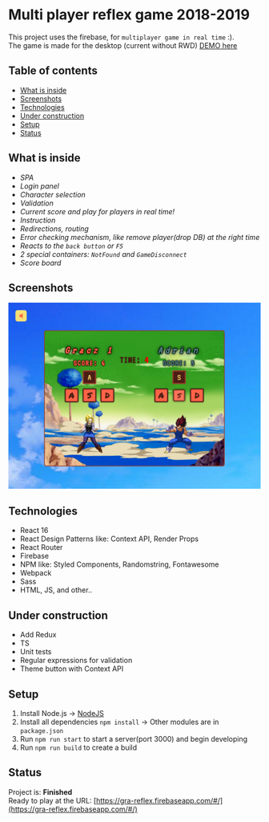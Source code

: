 # Multi player reflex game 2018-2019

This project uses the firebase, for `multiplayer game in real time` :).<br/> 
The game is made for the desktop (current without RWD)
[DEMO here](https://gra-reflex.firebaseapp.com/#/)

## Table of contents
* [What is inside](#what-is-inside)
* [Screenshots](#screenshots)
* [Technologies](#technologies)
* [Under construction](#under-construction)
* [Setup](#setup)
* [Status](#status)

## What is inside
* _SPA_
* _Login panel_
* _Character selection_
* _Validation_
* _Current score and play for players in real time!_
* _Instruction_
* _Redirections, routing_
* _Error checking mechanism, like remove player(drop DB) at the right time_ 
* _Reacts to the `back button` or `F5`_
* _2 special containers: `NotFound` and `GameDisconnect`_
* _Score board_

## Screenshots
![Example screenshot](./screenshot/g2.png)

## Technologies
* React 16
* React Design Patterns like: Context API, Render Props
* React Router
* Firebase
* NPM like: Styled Components, Randomstring, Fontawesome
* Webpack
* Sass
* HTML, JS, and other..

## Under construction
- Add Redux
- TS
- Unit tests
- Regular expressions for validation
- Theme button with Context API

## Setup
1. Install Node.js -> [NodeJS](https://nodejs.org/en/)
2. Install all dependencies `npm install` -> Other modules are in `package.json`
3. Run `npm run start` to start a server(port 3000) and begin developing
4. Run `npm run build` to create a build

## Status
Project is: **Finished**
<br/> Ready to play at the URL: [https://gra-reflex.firebaseapp.com/#/](https://gra-reflex.firebaseapp.com/#/)
